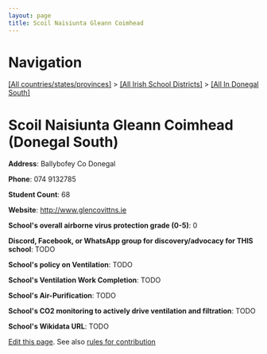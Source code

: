 ```yaml
---
layout: page
title: Scoil Naisiunta Gleann Coimhead
---
```

# Navigation

[[All countries/states/provinces]](../../..) > [[All Irish School Districts]](../..) > [[All In Donegal South]](..)

# Scoil Naisiunta Gleann Coimhead (Donegal South)

**Address**: Ballybofey Co Donegal

**Phone**: 074 9132785

**Student Count**: 68

**Website**: <http://www.glencovittns.ie>

**School's overall airborne virus protection grade (0-5)**: 0

**Discord, Facebook, or WhatsApp group for discovery/advocacy for THIS school**: TODO

**School's policy on Ventilation**: TODO

**School's Ventilation Work Completion**: TODO

**School's Air-Purification**: TODO

**School's CO2 monitoring to actively drive ventilation and filtration**: TODO

**School's Wikidata URL**: TODO


[Edit this page](https://github.com/ventilate-schools/Ireland/edit/main/./Donegal_South/Scoil_Naisiunta_Gleann_Coimhead.md). See also [rules for contribution](../../../contribution-rules/)